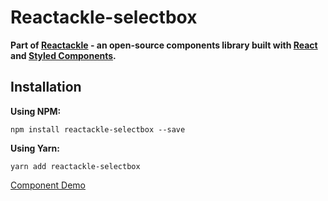 # Reactackle-selectbox


**Part of [Reactackle](https://www.npmjs.com/package/reactackle) - an open-source components library built with [React](https://facebook.github.io/react/) and [Styled Components](https://www.styled-components.com).**

## Installation

**Using NPM:**
```
npm install reactackle-selectbox --save
```

**Using Yarn:**
```
yarn add reactackle-selectbox
```
[Component Demo](http://reactackle-docs.braincrumbs.io/#/selectbox/demo)
